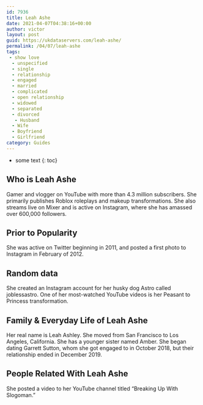 ```yaml
---
id: 7936
title: Leah Ashe
date: 2021-04-07T04:38:16+00:00
author: victor
layout: post
guid: https://ukdataservers.com/leah-ashe/
permalink: /04/07/leah-ashe
tags:
 - show love
  - unspecified
  - single
  - relationship
  - engaged
  - married
  - complicated
  - open relationship
  - widowed
  - separated
  - divorced
   - Husband
  - Wife
  - Boyfriend
  - Girlfriend
category: Guides
---
```


* some text
{: toc}


## Who is Leah Ashe



Gamer and vlogger on YouTube with more than 4.3 million subscribers. She primarily publishes Roblox roleplays and makeup transformations. She also streams live on Mixer and is active on Instagram, where she has amassed over 600,000 followers. 

                
                
                
## Prior to Popularity



She was active on Twitter beginning in 2011, and posted a first photo to Instagram in February of 2012.

                
                
                
## Random data



She created an Instagram account for her husky dog Astro called joblessastro. One of her most-watched YouTube videos is her Peasant to Princess transformation. 

                
                
                
## Family & Everyday Life of Leah Ashe



Her real name is Leah Ashley. She moved from San Francisco to Los Angeles, California. She has a younger sister named Amber. She began dating Garrett Sutton, whom she got engaged to in October 2018, but their relationship ended in December 2019. 

                
                
                
## People Related With Leah Ashe



She posted a video to her YouTube channel titled &#8220;Breaking Up With Slogoman.&#8221;

                
              
            
          
          
          